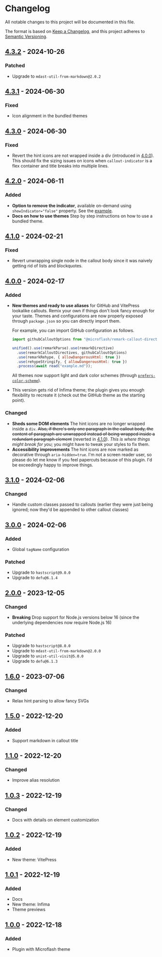 # Changelog

All notable changes to this project will be documented in this file.

The format is based on [Keep a Changelog](https://keepachangelog.com/en/1.1.0/),
and this project adheres to [Semantic Versioning](https://semver.org/spec/v2.0.0.html).

## [4.3.2] - 2024-10-26

### Patched

- Upgrade to `mdast-util-from-markdown@2.0.2`

## [4.3.1] - 2024-06-30

### Fixed

- Icon alignment in the bundled themes

## [4.3.0] - 2024-06-30

### Fixed

- Revert the hint icons are not wrapped inside a div (introduced in [4.0.0](#400---2024-02-17)). This should fix the sizing issues on icons when `callout-indicator` is a flex container and title breaks into multiple lines.

## [4.2.0] - 2024-06-11

### Added

- **Option to remove the indicator**, available on-demand using `showIndicator="false"` property. See the [example](https://github.com/Microflash/remark-callout-directives?tab=readme-ov-file#example-remove-the-indicator).
- **Docs on how to use themes** Step by step instructions on how to use a bundled theme.

## [4.1.0] - 2024-02-21

### Fixed

- Revert unwrapping single node in the callout body since it was naively getting rid of lists and blockquotes.

## [4.0.0] - 2024-02-17

### Added

- **New themes and ready to use aliases** for GitHub and VitePress lookalike callouts. Remix your own if things don't look fancy enough for your taste. Themes and configurations are now properly exposed through `package.json` so you can directly import them.
  
  For example, you can import GitHub configuration as follows.
  
  ```js
  import githubCalloutOptions from "@microflash/remark-callout-directives/config/github";
  
  unified().use(remarkParse).use(remarkDirective)
    .use(remarkCalloutDirectives, githubCalloutOptions)
    .use(remarkRehype, { allowDangerousHtml: true })
    .use(rehypeStringify, { allowDangerousHtml: true })
    .process(await read("example.md"));
  ```
  
  All themes now support light and dark color schemes (through [`prefers-color-scheme`](https://developer.mozilla.org/en-US/docs/Web/CSS/@media/prefers-color-scheme)). 

- This version gets rid of Infima theme; the plugin gives you enough flexibility to recreate it (check out the GitHub theme as the starting point).

### Changed

- **Sheds some DOM elements** The hint icons are no longer wrapped inside a `div`. ~~Also, if there's only one paragraph in the callout body, the content of paragraph are unwrapped instead of being wrapped inside a redundant paragraph element~~ (reverted in [4.1.0](#410---2024-02-21)). _This is where things might break for you_; you might have to tweak your styles to fix them.
- **Accessibility improvements** The hint icons are now marked as decorative through `aria-hidden=true`. I'm not a screen reader user, so please do let me know if you feel papercuts because of this plugin. I'd be exceedingly happy to improve things.

## [3.1.0] - 2024-02-06

### Changed

- Handle custom classes passed to callouts (earlier they were just being ignored; now they'd be appended to other callout classes)

## [3.0.0] - 2024-02-06

### Added

- Global `tagName` configuration

### Patched

- Upgrade to `hastscript@9.0.0`
- Upgrade to `defu@6.1.4`

## [2.0.0] - 2023-12-05

### Changed

- **Breaking** Drop support for Node.js versions below 16 (since the underlying dependencies now require Node.js 16)

### Patched

- Upgrade to `hastscript@8.0.0`
- Upgrade to `mdast-util-from-markdown@2.0.0`
- Upgrade to `unist-util-visit@5.0.0`
- Upgrade to `defu@6.1.3`

## [1.6.0] - 2023-07-06

### Changed

- Relax hint parsing to allow fancy SVGs

## [1.5.0] - 2022-12-20

### Added

- Support markdown in callout title

## [1.1.0] - 2022-12-20

### Changed

- Improve alias resolution

## [1.0.3] - 2022-12-19

### Changed

- Docs with details on element customization

## [1.0.2] - 2022-12-19

### Added

- New theme: VitePress

## [1.0.1] - 2022-12-19

### Added

- Docs
- New theme: Infima
- Theme previews

## [1.0.0] - 2022-12-18

### Added

- Plugin with Microflash theme

[4.3.2]: https://github.com/Microflash/remark-callout-directives/compare/v4.3.1...v4.3.2
[4.3.1]: https://github.com/Microflash/remark-callout-directives/compare/v4.3.0...v4.3.1
[4.3.0]: https://github.com/Microflash/remark-callout-directives/compare/v4.2.0...v4.3.0
[4.2.0]: https://github.com/Microflash/remark-callout-directives/compare/v4.1.0...v4.2.0
[4.1.0]: https://github.com/Microflash/remark-callout-directives/compare/v4.0.0...v4.1.0
[4.0.0]: https://github.com/Microflash/remark-callout-directives/compare/v3.1.0...v4.0.0
[3.1.0]: https://github.com/Microflash/remark-callout-directives/compare/v3.0.0...v3.1.0
[3.0.0]: https://github.com/Microflash/remark-callout-directives/compare/v2.0.0...v3.0.0
[2.0.0]: https://github.com/Microflash/remark-callout-directives/compare/v1.6.0...v2.0.0
[1.6.0]: https://github.com/Microflash/remark-callout-directives/compare/v1.5.0...v1.6.0
[1.5.0]: https://github.com/Microflash/remark-callout-directives/compare/v1.1.0...v1.5.0
[1.1.0]: https://github.com/Microflash/remark-callout-directives/compare/v1.0.3...v1.1.0
[1.0.3]: https://github.com/Microflash/remark-callout-directives/compare/v1.0.2...v1.0.3
[1.0.2]: https://github.com/Microflash/remark-callout-directives/compare/v1.0.1...v1.0.2
[1.0.1]: https://github.com/Microflash/remark-callout-directives/compare/v1.0.0...v1.0.1
[1.0.0]: https://github.com/Microflash/remark-callout-directives/releases/tag/v1.0.0
